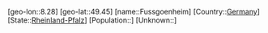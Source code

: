 ﻿---
location: [49.45,8.28]
type: City
tags:
- geo/City


SpocWebEntityId: 30313
isDeleted: false
confidential: public

---
[geo-lon::8.28]
[geo-lat::49.45]
[name::Fussgoenheim]
[Country::[Germany](geo/Continent/Europe/Germany.md)]
[State::[Rheinland-Pfalz](geo/Continent/Europe/Germany/Rheinland-Pfalz.md)]
[Population::]
[Unknown::]

